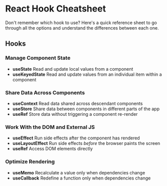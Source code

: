 # React Hook Cheatsheet
Don't remember which hook to use? Here's a quick reference sheet to go through all the options and understand the differences between each one.

## Hooks

### Manage Component State

- **useState**
   Read and update local values from a component
- **useKeyedState**
   Read and update values from an individual item within a component

### Share Data Across Components

- **useContext**
   Read data shared across descendant components
- **useStore**
   Share data between components in different parts of the app
- **useRef**
   Store data without triggering a component re-render

### Work With the DOM and External JS

- **useEffect**
   Run side effects after the component has rendered
- **useLayoutEffect**
   Run side effects *before* the browser paints the screen
- **useRef**
   Access DOM elements directly

### Optimize Rendering

- **useMemo**
   Recalculate a value only when dependencies change
- **useCallback**
   Redefine a function only when dependencies change

